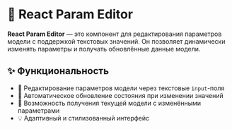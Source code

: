 # 🚀 React Param Editor

**React Param Editor** — это компонент для редактирования параметров модели с поддержкой текстовых значений. Он позволяет динамически изменять параметры и получать обновлённые данные модели.  

## ✨ Функциональность

- 📌 Редактирование параметров модели через текстовые `input`-поля  
- 🔄 Автоматическое обновление состояния при изменении значений  
- 🎯 Возможность получения текущей модели с изменёнными параметрами  
- 💡 Адаптивный и стилизованный интерфейс  

